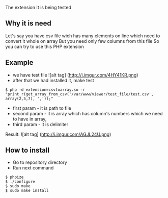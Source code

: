 The extension It is being tested

## Why it is need 

Let's say you have csv file wich has many elements on line which  need to convert it whole on array
But you need only few columns from this file
So you can try to use this PHP extension

## Example
- we have test file
![alt tag] (http://i.imgur.com/4HY41KR.png)
- after that we had installed it, make test
```
$ php -d extension=csvtoarray.so -r "print_r(get_array_from_csv('/var/www/viewer/test_file/test.csv', array(2,5,7), ','));"
```
- first param - it is path to file
- second param - it is array which has column's numbers which we need to have in array, 
- third param - it is delimiter

Result: 
![alt tag] (http://i.imgur.com/AGJL24U.png)

## How to install
- Go to repository directory
- Run next command
```
$ phpize
$ ./configure
$ sudo make
$ sudo make install
```
